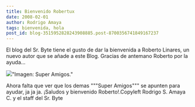 ```yaml
---
title: Bienvenido Robertux
date: 2008-02-01
author: Rodrigo Amaya
tags: bienvenida, hola
post_id: blog-3515952828243908885.post-8700356741849167237
---
```


El blog del Sr. Byte tiene el gusto de dar la bienvenida a Roberto Linares, un nuevo autor que se añade a este Blog. Gracias de antemano Roberto por la ayuda...

[![](http://bp1.blogger.com/_ayvorITawE4/R6SD_dp6J5I/AAAAAAAAAiw/52G6tfWKDEQ/s320/sa.jpg)](http://bp1.blogger.com/_ayvorITawE4/R6SD_dp6J5I/AAAAAAAAAiw/52G6tfWKDEQ/s1600-h/sa.jpg)"Imagen: Super Amigos."

Ahora falta que ver que los demas """Super Amigos""" se apunten para ayudar, ja ja ja. ¡Saludos y bienvenido Roberto!.Copyleft Rodrigo S. Amaya C. y el staff del Sr. Byte